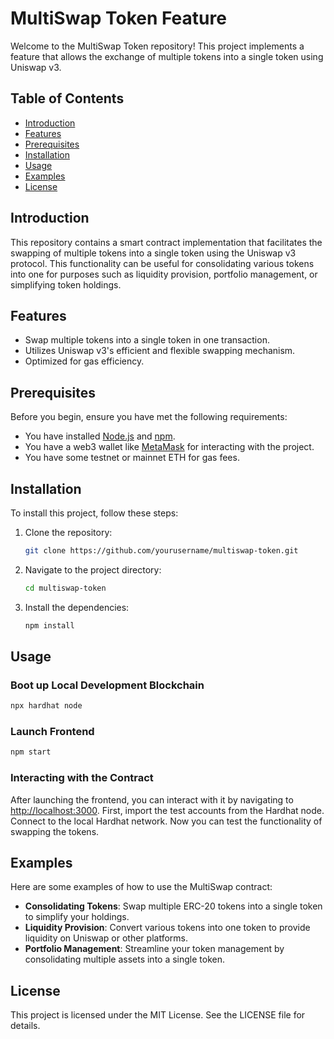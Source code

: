 
# MultiSwap Token Feature

Welcome to the MultiSwap Token repository! This project implements a feature that allows the exchange of multiple tokens into a single token using Uniswap v3.

## Table of Contents

- [Introduction](#introduction)
- [Features](#features)
- [Prerequisites](#prerequisites)
- [Installation](#installation)
- [Usage](#usage)
- [Examples](#examples)
- [License](#license)


## Introduction

This repository contains a smart contract implementation that facilitates the swapping of multiple tokens into a single token using the Uniswap v3 protocol. This functionality can be useful for consolidating various tokens into one for purposes such as liquidity provision, portfolio management, or simplifying token holdings.

## Features

- Swap multiple tokens into a single token in one transaction.
- Utilizes Uniswap v3's efficient and flexible swapping mechanism.
- Optimized for gas efficiency.

## Prerequisites

Before you begin, ensure you have met the following requirements:

- You have installed [Node.js](https://nodejs.org/) and [npm](https://www.npmjs.com/).
- You have a web3 wallet like [MetaMask](https://metamask.io/) for interacting with the project.
- You have some testnet or mainnet ETH for gas fees.

## Installation

To install this project, follow these steps:

1. Clone the repository:
    ```bash
    git clone https://github.com/yourusername/multiswap-token.git
    ```

2. Navigate to the project directory:
    ```bash
    cd multiswap-token
    ```

3. Install the dependencies:
    ```bash
    npm install
    ```

## Usage

### Boot up Local Development Blockchain

```bash
npx hardhat node
```
### Launch Frontend

```bash
npm start
```

### Interacting with the Contract

After launching the frontend, you can interact with it by navigating to [http://localhost:3000](http://localhost:3000). First, import the test accounts from the Hardhat node. Connect to the local Hardhat network. Now you can test the functionality of swapping the tokens.

## Examples

Here are some examples of how to use the MultiSwap contract:

-   **Consolidating Tokens**: Swap multiple ERC-20 tokens into a single token to simplify your holdings.
-   **Liquidity Provision**: Convert various tokens into one token to provide liquidity on Uniswap or other platforms.
-   **Portfolio Management**: Streamline your token management by consolidating multiple assets into a single token.

## License

This project is licensed under the MIT License. See the LICENSE file for details.
